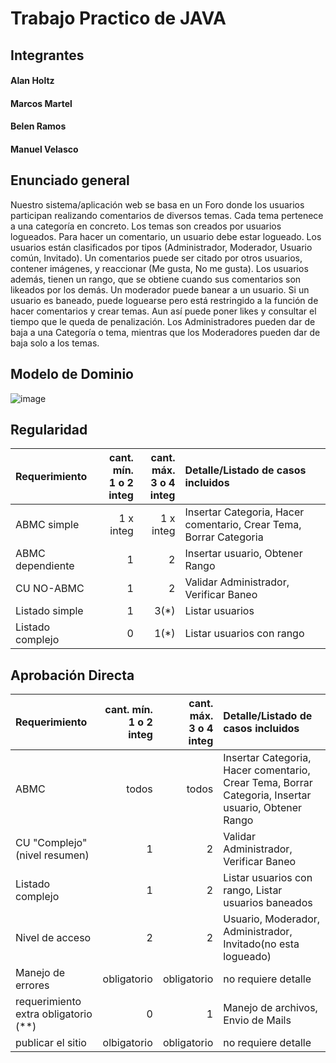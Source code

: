 # Trabajo Practico de JAVA


## Integrantes

#### Alan Holtz
#### Marcos Martel
#### Belen Ramos
#### Manuel Velasco

## Enunciado general

Nuestro sistema/aplicación web se basa en un Foro donde los usuarios participan realizando comentarios de diversos temas. Cada tema pertenece a una categoría en concreto. Los temas son creados por usuarios logueados. 
Para hacer un comentario, un usuario debe estar logueado. Los usuarios están clasificados por tipos (Administrador, Moderador, Usuario común, Invitado). Un comentarios puede ser citado por otros usuarios, contener imágenes, y reaccionar (Me gusta, No me gusta). 
Los usuarios además, tienen un rango, que se obtiene cuando sus comentarios son likeados por los demás. Un moderador puede banear a un usuario. Si un usuario es  baneado, puede loguearse pero está restringido a la función de hacer comentarios y crear temas. Aun así puede poner likes y consultar el tiempo que le queda de penalización.
Los Administradores pueden dar de baja a una Categoría o tema, mientras que los Moderadores pueden dar de baja solo a los temas. 


## Modelo de Dominio
![image](https://user-images.githubusercontent.com/81774927/123326864-1eed6700-d510-11eb-983c-13141da3c7ce.png)


## Regularidad

|Requerimiento|cant. mín.<br>1 o 2 integ|cant. máx.<br>3 o 4 integ|Detalle/Listado de casos incluidos|
|:-|-:|-:|:-|
|ABMC simple|1 x integ|1 x integ|Insertar Categoria, Hacer comentario, Crear Tema, Borrar Categoria
|ABMC dependiente|1|2| Insertar usuario, Obtener Rango
|CU NO-ABMC|1|2| Validar Administrador, Verificar Baneo
|Listado simple|1|3(*)| Listar usuarios
|Listado complejo|0|1(*)| Listar usuarios con rango 


## Aprobación Directa

|Requerimiento|cant. mín.<br>1 o 2 integ|cant. máx.<br>3 o 4 integ|Detalle/Listado de casos incluidos|
|:-|-:|-:|:-|
|ABMC|todos|todos| Insertar Categoria, Hacer comentario, Crear Tema, Borrar Categoria, Insertar usuario, Obtener Rango
|CU "Complejo"(nivel resumen)|1|2| Validar Administrador, Verificar Baneo
|Listado complejo|1|2| Listar usuarios con rango, Listar usuarios baneados
|Nivel de acceso|2|2| Usuario, Moderador, Administrador, Invitado(no esta logueado)
|Manejo de errores|obligatorio|obligatorio|no requiere detalle|
|requerimiento extra obligatorio (**)|0|1| Manejo de archivos, Envio de Mails
|publicar el sitio|olbigatorio|obligatorio|no requiere detalle|
